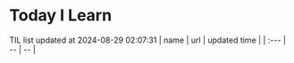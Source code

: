 # Today I Learn 
TIL list updated at 2024-08-29 02:07:31
| name | url | updated time |
| :--- | -- | -- |
